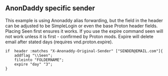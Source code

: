 ## AnonDaddy specific sender
This example is using Anonaddy alias forwarding, but the field in the header can be adjusted to be SimpleLogin or even the base Proton header fields.
Placing Seen first ensures it works. If you use the expire command seen will not work unless it is first - confirmed by Proton mods.
Expire will delete email after stated days (requires vnd.proton.expire).

~~~sieve
if  header :matches "X-Anonaddy-Original-Sender" ["SENDER@EMAIL.com"]{ 
	addflag "\\Seen"; 
    fileinto "FOLDERNAME";
	expire "day" "3";
}
~~~
